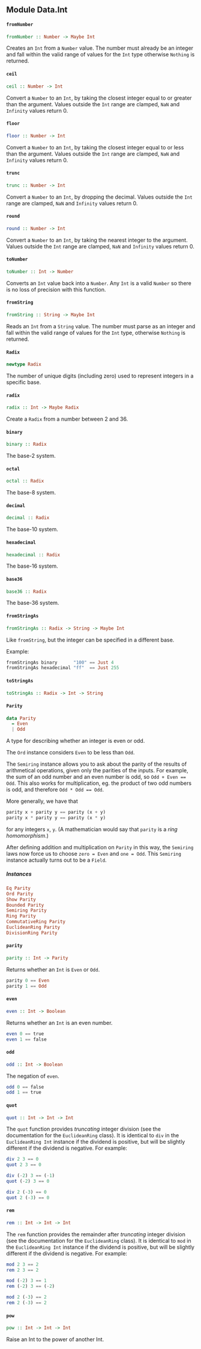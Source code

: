 ## Module Data.Int

#### `fromNumber`

``` purescript
fromNumber :: Number -> Maybe Int
```

Creates an `Int` from a `Number` value. The number must already be an
integer and fall within the valid range of values for the `Int` type
otherwise `Nothing` is returned.

#### `ceil`

``` purescript
ceil :: Number -> Int
```

Convert a `Number` to an `Int`, by taking the closest integer equal to or
greater than the argument. Values outside the `Int` range are clamped,
`NaN` and `Infinity` values return 0.

#### `floor`

``` purescript
floor :: Number -> Int
```

Convert a `Number` to an `Int`, by taking the closest integer equal to or
less than the argument. Values outside the `Int` range are clamped, `NaN`
and `Infinity` values return 0.

#### `trunc`

``` purescript
trunc :: Number -> Int
```

Convert a `Number` to an `Int`, by dropping the decimal.
Values outside the `Int` range are clamped, `NaN` and `Infinity`
values return 0.

#### `round`

``` purescript
round :: Number -> Int
```

Convert a `Number` to an `Int`, by taking the nearest integer to the
argument. Values outside the `Int` range are clamped, `NaN` and `Infinity`
values return 0.

#### `toNumber`

``` purescript
toNumber :: Int -> Number
```

Converts an `Int` value back into a `Number`. Any `Int` is a valid `Number`
so there is no loss of precision with this function.

#### `fromString`

``` purescript
fromString :: String -> Maybe Int
```

Reads an `Int` from a `String` value. The number must parse as an integer
and fall within the valid range of values for the `Int` type, otherwise
`Nothing` is returned.

#### `Radix`

``` purescript
newtype Radix
```

The number of unique digits (including zero) used to represent integers in
a specific base.

#### `radix`

``` purescript
radix :: Int -> Maybe Radix
```

Create a `Radix` from a number between 2 and 36.

#### `binary`

``` purescript
binary :: Radix
```

The base-2 system.

#### `octal`

``` purescript
octal :: Radix
```

The base-8 system.

#### `decimal`

``` purescript
decimal :: Radix
```

The base-10 system.

#### `hexadecimal`

``` purescript
hexadecimal :: Radix
```

The base-16 system.

#### `base36`

``` purescript
base36 :: Radix
```

The base-36 system.

#### `fromStringAs`

``` purescript
fromStringAs :: Radix -> String -> Maybe Int
```

Like `fromString`, but the integer can be specified in a different base.

Example:
``` purs
fromStringAs binary      "100" == Just 4
fromStringAs hexadecimal "ff"  == Just 255
```

#### `toStringAs`

``` purescript
toStringAs :: Radix -> Int -> String
```

#### `Parity`

``` purescript
data Parity
  = Even
  | Odd
```

A type for describing whether an integer is even or odd.

The `Ord` instance considers `Even` to be less than `Odd`.

The `Semiring` instance allows you to ask about the parity of the results
of arithmetical operations, given only the parities of the inputs. For
example, the sum of an odd number and an even number is odd, so
`Odd + Even == Odd`. This also works for multiplication, eg. the product
of two odd numbers is odd, and therefore `Odd * Odd == Odd`.

More generally, we have that

```purescript
parity x + parity y == parity (x + y)
parity x * parity y == parity (x * y)
```

for any integers `x`, `y`. (A mathematician would say that `parity` is a
*ring homomorphism*.)

After defining addition and multiplication on `Parity` in this way, the
`Semiring` laws now force us to choose `zero = Even` and `one = Odd`.
This `Semiring` instance actually turns out to be a `Field`.

##### Instances
``` purescript
Eq Parity
Ord Parity
Show Parity
Bounded Parity
Semiring Parity
Ring Parity
CommutativeRing Parity
EuclideanRing Parity
DivisionRing Parity
```

#### `parity`

``` purescript
parity :: Int -> Parity
```

Returns whether an `Int` is `Even` or `Odd`.

``` purescript
parity 0 == Even
parity 1 == Odd
```

#### `even`

``` purescript
even :: Int -> Boolean
```

Returns whether an `Int` is an even number.

``` purescript
even 0 == true
even 1 == false
```

#### `odd`

``` purescript
odd :: Int -> Boolean
```

The negation of `even`.

``` purescript
odd 0 == false
odd 1 == true
```

#### `quot`

``` purescript
quot :: Int -> Int -> Int
```

The `quot` function provides _truncating_ integer division (see the
documentation for the `EuclideanRing` class). It is identical to `div` in
the `EuclideanRing Int` instance if the dividend is positive, but will be
slightly different if the dividend is negative. For example:

```purescript
div 2 3 == 0
quot 2 3 == 0

div (-2) 3 == (-1)
quot (-2) 3 == 0

div 2 (-3) == 0
quot 2 (-3) == 0
```

#### `rem`

``` purescript
rem :: Int -> Int -> Int
```

The `rem` function provides the remainder after _truncating_ integer
division (see the documentation for the `EuclideanRing` class). It is
identical to `mod` in the `EuclideanRing Int` instance if the dividend is
positive, but will be slightly different if the dividend is negative. For
example:

```purescript
mod 2 3 == 2
rem 2 3 == 2

mod (-2) 3 == 1
rem (-2) 3 == (-2)

mod 2 (-3) == 2
rem 2 (-3) == 2
```

#### `pow`

``` purescript
pow :: Int -> Int -> Int
```

Raise an Int to the power of another Int.


